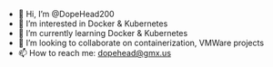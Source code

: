 - 👋 Hi, I’m @DopeHead200
- 👀 I’m interested in Docker & Kubernetes
- 🌱 I’m currently learning Docker & Kubernetes
- 💞️ I’m looking to collaborate on containerization, VMWare projects
- 📫 How to reach me: dopehead@gmx.us

<!---
DopeHead200/DopeHead200 is a ✨ special ✨ repository because its `README.md` (this file) appears on your GitHub profile.
You can click the Preview link to take a look at your changes.
--->
